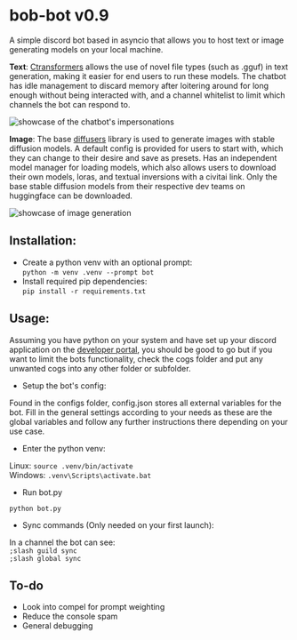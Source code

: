 # **bob-bot v0.9**
A simple discord bot based in asyncio that allows you to host text or image generating models on your local machine.

**Text**:
[Ctransformers](https://github.com/marella/ctransformers) allows the use of novel file types (such as .gguf) in text generation, making it easier for end users to run these models. The chatbot has idle management to discard memory after loitering around for long enough without being interacted with, and a channel whitelist to limit which channels the bot can respond to.

![showcase of the chatbot's impersonations](.git/ctransformer_showcase.png)

**Image**:
The base [diffusers](https://huggingface.co/docs/diffusers/main/en/using-diffusers/conditional_image_generation) library is used to generate images with stable diffusion models. A default config is provided for users to start with, which they can change to their desire and save as presets. Has an independent model manager for loading models, which also allows users to download their own models, loras, and textual inversions with a civitai link. Only the base stable diffusion models from their respective dev teams on huggingface can be downloaded.

![showcase of image generation](.git/diffuser_showcase.png)

## Installation:
- Create a python venv with an optional prompt: \
    `python -m venv .venv --prompt bot`
- Install required pip dependencies: \
    `pip install -r requirements.txt`

## Usage:
Assuming you have python on your system and have set up your discord application on the [developer portal](https://discord.com/developers/applications), you should be good to go but if you want to limit the bots functionality, check the cogs folder and put any unwanted cogs into any other folder or subfolder.

- Setup the bot's config:

Found in the configs folder, config.json stores all external variables for the bot. Fill in the general settings according to your needs as these are the global variables and follow any further instructions there depending on your use case. 

- Enter the python venv:
    
Linux: `source .venv/bin/activate` \
Windows: `.venv\Scripts\activate.bat`

- Run bot.py

`python bot.py`

- Sync commands (Only needed on your first launch):

In a channel the bot can see: \
`;slash guild sync` \
`;slash global sync`

## To-do
- Look into compel for prompt weighting
- Reduce the console spam
- General debugging
